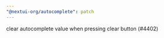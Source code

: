 ```yaml
---
"@nextui-org/autocomplete": patch
---
```


clear autocomplete value when pressing clear button (#4402)
